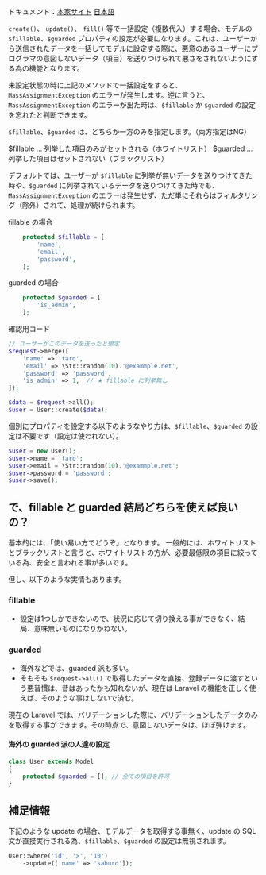 ドキュメント：[本家サイト](https://laravel.com/docs/11.x/eloquent#mass-assignment) [日本語](https://readouble.com/laravel/11.x/ja/eloquent.html#mass-assignment)

`create()`、 `update()`、 `fill()` 等で一括設定（複数代入）する場合、モデルの `$fillable`、`$guarded` プロパティの設定が必要になります。これは、ユーザーから送信されたデータを一括してモデルに設定する際に、悪意のあるユーザーにプログラマの意図しないデータ（項目）を送りつけられて悪さをされないようにする為の機能となります。

未設定状態の時に上記のメソッドで一括設定をすると、`MassAssignmentException` のエラーが発生します。逆に言うと、`MassAssignmentException` のエラーが出た時は、`$fillable` か `$guarded` の設定を忘れたと判断できます。 

`$fillable`、`$guarded` は、どちらか一方のみを指定します。（両方指定はNG）

$fillable … 列挙した項目のみがセットされる（ホワイトリスト）
$guarded … 列挙した項目はセットされない（ブラックリスト）

デフォルトでは、ユーザーが `$fillable` に列挙が無いデータを送りつけてきた時や、`$guarded` に列挙されているデータを送りつけてきた時でも、`MassAssignmentException` のエラーは発生せず、ただ単にそれらはフィルタリング（除外）されて、処理が続けられます。

fillable の場合
```php
    protected $fillable = [
        'name',
        'email',
        'password',
    ];
```

guarded の場合
```php
    protected $guarded = [
        'is_admin',
    ];
```

確認用コード
```php
// ユーザーがこのデータを送ったと想定
$request->merge([
    'name' => 'taro',
    'email' => \Str::random(10).'@exammple.net',
    'password' => 'password',
    'is_admin' => 1,  // ★ fillable に列挙無し
]);

$data = $request->all();
$user = User::create($data);
```

個別にプロパティを設定する以下のようなやり方は、`$fillable`、`$guarded` の設定は不要です（設定は使われない）。
```php
$user = new User();
$user->name = 'taro';
$user->email = \Str::random(10).'@exammple.net';
$user->password = 'password';
$user->save();
```

## で、fillable と guarded 結局どちらを使えば良いの？
基本的には、「使い易い方でどうぞ」となります。
一般的には、ホワイトリストとブラックリストと言うと、ホワイトリストの方が、必要最低限の項目に絞っている為、安全と言われる事が多いです。

但し、以下のような実情もあります。

### fillable
- 設定は1つしかできないので、状況に応じて切り換える事ができなく、結局、意味無いものになりかねない。

### guarded
- 海外などでは、guarded 派も多い。
- そもそも `$request->all()` で取得したデータを直接、登録データに渡すという悪習慣は、昔はあったかも知れないが、現在は Laravel の機能を正しく使えば、そのような事はしないで済む。

現在の Laravel では、バリデーションした際に、バリデーションしたデータのみを取得する事ができます。その時点で、意図しないデータは、ほぼ弾けます。

#### 海外の guarded 派の人達の設定
```php
class User extends Model
{
    protected $guarded = []; // 全ての項目を許可
}
```

## 補足情報
下記のような update の場合、モデルデータを取得する事無く、update の SQL 文が直接実行される為、`$fillable`、`$guarded` の設定は無視されます。

```php
User::where('id', '>', '10')
    ->update(['name' => 'saburo']);
```
